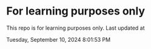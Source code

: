 # For learning purposes only
This repo is for learning purposes only.
Last updated at

Tuesday, September 10, 2024 8:01:53 PM

